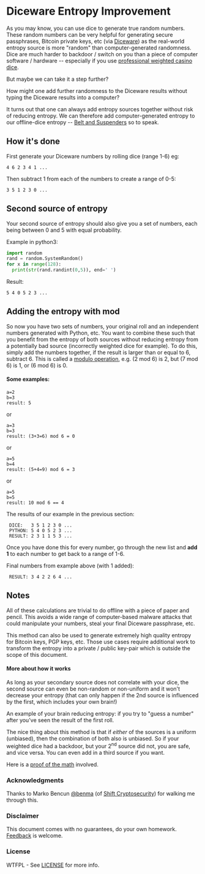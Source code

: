 # Diceware Entropy Improvement

As you may know, you can use dice to generate true random numbers.  These random numbers can be very helpful for generating secure passphrases, Bitcoin private keys, etc (via [Diceware](https://en.wikipedia.org/wiki/Diceware)) as the real-world entropy source is more "random" than computer-generated randomness.  Dice are much harder to backdoor / switch on you than a piece of computer software / hardware -- especially if you use [professional weighted casino dice](https://vitalvegas.com/casino-dice-security-measures-cheating/).

But maybe we can take it a step further?

How might one add further randomness to the Diceware results without typing the Diceware results into a computer?

It turns out that one can always add entropy sources together without risk of reducing entropy.  We can therefore add computer-generated entropy to our offline-dice entropy -- [Belt and Suspenders](https://en.wiktionary.org/wiki/belt_and_suspenders) so to speak.

How it's done
-------------

First generate your Diceware numbers by rolling dice (range 1-6) eg:

    4 6 2 3 4 1 ...

Then subtract 1 from each of the numbers to create a range of 0-5:

    3 5 1 2 3 0 ...

## Second source of entropy

Your second source of entropy should also give you a set of numbers, each being between 0 and 5 with equal probability.

Example in python3:

```python
import random
rand = random.SystemRandom()
for x in range(128):
  print(str(rand.randint(0,5)), end=' ')
```

Result:

    5 4 0 5 2 3 ...

## Adding the entropy with mod

So now you have two sets of numbers, your original roll and an independent numbers generated with Python, etc.  You want to combine these such that you benefit from the entropy of both sources without reducing entropy from a potentially bad source (incorrectly weighted dice for example).  To do this, simply add the numbers together, if the result is larger than or equal to 6, subtract 6. This is called a [modulo operation](https://en.wikipedia.org/wiki/Modulo_operation), e.g. (2 mod 6) is 2, but (7 mod 6) is 1, or (6 mod 6) is 0.

#### Some examples:

    a=2
    b=3
    result: 5

or

    a=3
    b=3
    result: (3+3=6) mod 6 = 0 

or

    a=5
    b=4
    result: (5+4=9) mod 6 = 3

or

    a=5
    b=5
    result: 10 mod 6 == 4

The results of our example in the previous section:

     DICE:   3 5 1 2 3 0 ...
     PYTHON: 5 4 0 5 2 3 ...
     RESULT: 2 3 1 1 5 3 ...

Once you have done this for every number, go through the new list and **add 1** to each number to get back to a range of 1-6.

Final numbers from example above (with 1 added):

     RESULT: 3 4 2 2 6 4 ...

## Notes

All of these calculations are trivial to do offline with a piece of paper and pencil.  This avoids a wide range of computer-based malware attacks that could manipulate your numbers, steal your final Diceware passphrase, etc.

This method can also be used to generate extremely high quality entropy for Bitcoin keys, PGP keys, etc.  Those use cases require additional work to transform the entropy into a private / public key-pair which is outside the scope of this document.

#### More about how it works

As long as your secondary source does not correlate with your dice, the second source can even be non-random or non-uniform and it won't decrease your entropy (that can only happen if the 2nd source is influenced by the first, which includes your own brain!)

An example of your brain reducing entropy: if you try to "guess a number" after you've seen the result of the first roll.

The nice thing about this method is that if *either* of the sources is a uniform (unbiased), then the combination of both also is unbiased. So if your weighted dice had a backdoor, but your 2<sup>nd</sup> source did not, you are safe, and vice versa.  You can even add in a third source if you want.

Here is a [proof of the math](https://math.stackexchange.com/a/2966543) involved.

### Acknowledgments

Thanks to Marko Bencun [@benma](https://github.com/benma) (of [Shift Cryptosecurity](https://shiftcrypto.ch/)) for walking me through this.

### Disclaimer

This document comes with no guarantees, do your own homework. [Feedback](https://github.com/jonathancross/jc-docs/issues/new?title=Feedback:%20Diceware%20Entropy) is welcome.

### License

WTFPL - See [LICENSE](https://github.com/jonathancross/jc-docs/blob/master/LICENSE) for more info.

